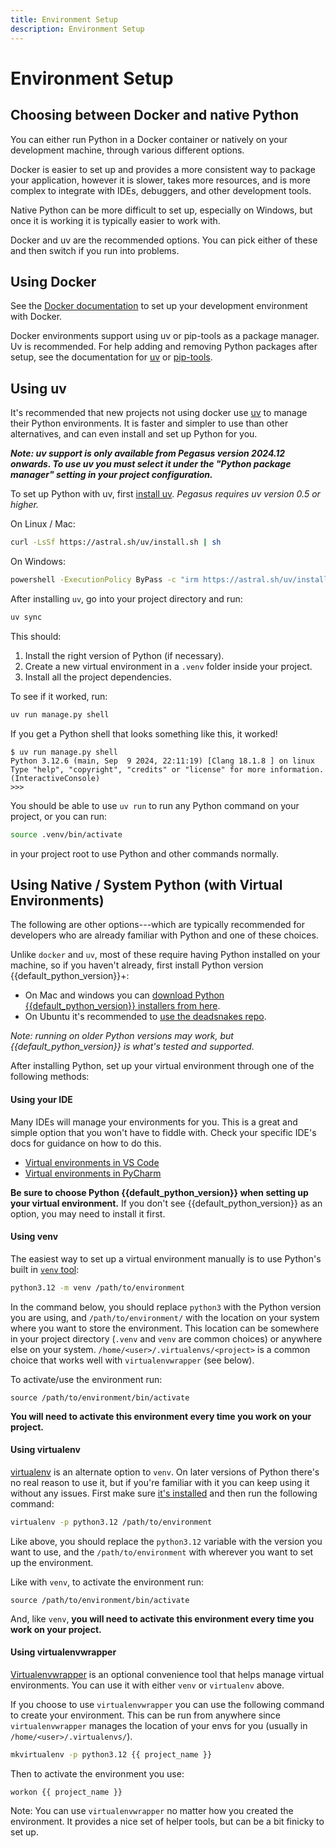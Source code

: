 ```yaml
---
title: Environment Setup
description: Environment Setup
---
```


Environment Setup
=================

## Choosing between Docker and native Python

You can either run Python in a Docker container or natively on your development machine,
through various different options.

Docker is easier to set up and provides a more consistent way to package your application,
however it is slower, takes more resources, and is more complex to integrate with IDEs, debuggers,
and other development tools.

Native Python can be more difficult to set up, especially on Windows, but once it is working it
is typically easier to work with.

Docker and uv are the recommended options.
You can pick either of these and then switch if you run into problems.

## Using Docker

See the [Docker documentation](/docker.md) to set up your development environment with Docker.

Docker environments support using uv or pip-tools as a package manager. Uv is recommended.
For help adding and removing Python packages after setup, see the documentation for
[uv](./uv.md) or [pip-tools](./packages.md).

## Using uv

It's recommended that new projects not using docker use [uv](https://docs.astral.sh/uv/) to manage their Python environments.
It is faster and simpler to use than other alternatives, and can even install
and set up Python for you.

***Note: uv support is only available from Pegasus version 2024.12 onwards.
To use uv you must select it under the "Python package manager" setting in your project configuration.***

To set up Python with uv, first [install uv](https://docs.astral.sh/uv/getting-started/installation/).
*Pegasus requires uv version 0.5 or higher.*

On Linux / Mac:

```bash
curl -LsSf https://astral.sh/uv/install.sh | sh
```

On Windows:

```bash
powershell -ExecutionPolicy ByPass -c "irm https://astral.sh/uv/install.ps1 | iex"
```

After installing `uv`, go into your project directory and run:

```bash
uv sync
```

This should:

1. Install the right version of Python (if necessary).
2. Create a new virtual environment in a `.venv` folder inside your project.
3. Install all the project dependencies.

To see if it worked, run:

```bash
uv run manage.py shell
```

If you get a Python shell that looks something like this, it worked!

```
$ uv run manage.py shell
Python 3.12.6 (main, Sep  9 2024, 22:11:19) [Clang 18.1.8 ] on linux
Type "help", "copyright", "credits" or "license" for more information.
(InteractiveConsole)
>>>
```

You should be able to use `uv run` to run any Python command on your project, or you can run:

```bash
source .venv/bin/activate
```

in your project root to use Python and other commands normally.

## Using Native / System Python (with Virtual Environments)

The following are other options---which are typically recommended for developers
who are already familiar with Python and one of these choices.

Unlike `docker` and `uv`, most of these require having Python installed on your machine,
so if you haven't already, first install Python version {{default_python_version}}+:

- On Mac and windows you can [download Python {{default_python_version}} installers from here](https://www.python.org/downloads/).
- On Ubuntu it's recommended to [use the deadsnakes repo](https://www.debugpoint.com/install-python-3-12-ubuntu/).

*Note: running on older Python versions may work, but {{default_python_version}} is what's tested and supported.*

After installing Python, set up your virtual environment through one of the following methods:

#### Using your IDE

Many IDEs will manage your environments for you.
This is a great and simple option that you won't have to fiddle with.
Check your specific IDE's docs for guidance on how to do this.

- [Virtual environments in VS Code](https://code.visualstudio.com/docs/python/environments)
- [Virtual environments in PyCharm](https://www.jetbrains.com/help/pycharm/creating-virtual-environment.html)

**Be sure to choose Python {{default_python_version}} when setting up your virtual environment.**
If you don't see {{default_python_version}} as an option, you may need to install it first.

#### Using venv

The easiest way to set up a virtual environment manually is to use Python's built in
[`venv` tool](https://docs.python.org/3/library/venv.html#module-venv):

```bash
python3.12 -m venv /path/to/environment
```

In the command below, you should replace `python3` with the Python version you are using, and
`/path/to/environment/` with the location on your system where you want to store the environment.
This location can be somewhere in your project directory (`.venv` and `venv` are common choices)
or anywhere else on your system.
`/home/<user>/.virtualenvs/<project>` is a common choice that works well with `virtualenvwrapper` (see below).

To activate/use the environment run:

```
source /path/to/environment/bin/activate
```

**You will need to activate this environment every time you work on your project.**

#### Using virtualenv

[virtualenv](https://virtualenv.pypa.io/en/stable/) is an alternate option to `venv`.
On later versions of Python there's no real reason to use it, but if you're familiar with it
you can keep using it without any issues.
First make sure [it's installed](https://virtualenv.pypa.io/en/stable/installation.html)
and then run the following command:

```bash
virtualenv -p python3.12 /path/to/environment
```

Like above, you should replace the `python3.12` variable with the version you want to use,
and the `/path/to/environment` with wherever you want to set up the environment.

Like with `venv`, to activate the environment run:

```
source /path/to/environment/bin/activate
```

And, like `venv`, **you will need to activate this environment every time you work on your project.**

#### Using virtualenvwrapper

[Virtualenvwrapper](https://virtualenvwrapper.readthedocs.io/en/latest/) is an optional convenience
tool that helps manage virtual environments.
You can use it with either `venv` or `virtualenv` above.

If you choose to use `virtualenvwrapper` you can use the following command to create your environment.
This can be run from anywhere since `virtualenvwrapper` manages the location of your envs for you
(usually in `/home/<user>/.virtualenvs/`).

```bash
mkvirtualenv -p python3.12 {{ project_name }}
```

Then to activate the environment you use:

```
workon {{ project_name }}
```

Note: You can use `virtualenvwrapper` no matter how you created the environment.
It provides a nice set of helper tools, but can be a bit finicky to set up.
